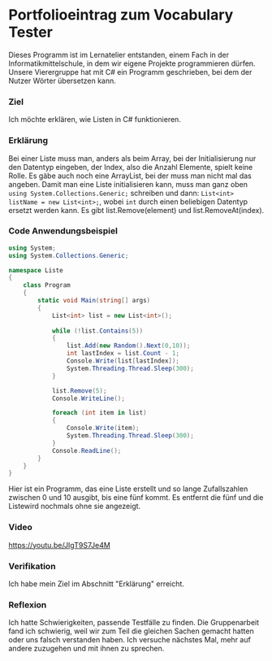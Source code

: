 # Portfolioeintrag zum Vocabulary Tester
Dieses Programm ist im Lernatelier entstanden, einem Fach in der Informatikmittelschule, in dem wir eigene Projekte programmieren dürfen. Unsere Vierergruppe hat mit C# ein Programm geschrieben, bei dem der Nutzer Wörter übersetzen kann.

### Ziel
Ich möchte erklären, wie Listen in C# funktionieren.

### Erklärung
Bei einer Liste muss man, anders als beim Array, bei der Initialisierung nur den Datentyp eingeben, der Index, also die Anzahl Elemente, spielt keine Rolle. Es gäbe auch noch eine ArrayList, bei der muss man nicht mal das angeben. Damit man eine Liste initialisieren kann, muss man ganz oben `using System.Collections.Generic;` schreiben und dann: `List<int> listName = new List<int>;`, wobei `int` durch einen beliebigen Datentyp ersetzt werden kann.
Es gibt list.Remove(element) und list.RemoveAt(index).

### Code Anwendungsbeispiel
```csharp
using System;
using System.Collections.Generic;

namespace Liste
{
    class Program
    {
        static void Main(string[] args)
        {
            List<int> list = new List<int>();
            
            while (!list.Contains(5))
            {
                list.Add(new Random().Next(0,10));
                int lastIndex = list.Count - 1;
                Console.Write(list[lastIndex]);
                System.Threading.Thread.Sleep(300);
            }

            list.Remove(5);
            Console.WriteLine();

            foreach (int item in list)
            {
                Console.Write(item);
                System.Threading.Thread.Sleep(300);
            }
            Console.ReadLine();
        }
    }
}
```
Hier ist ein Programm, das eine Liste erstellt und so lange Zufallszahlen zwischen 0 und 10 ausgibt, bis eine fünf kommt. Es entfernt die fünf und die Listewird nochmals ohne sie angezeigt.

### Video
https://youtu.be/JIgT9S7Je4M

### Verifikation
Ich habe mein Ziel im Abschnitt "Erklärung" erreicht.

### Reflexion
Ich hatte Schwierigkeiten, passende Testfälle zu finden. Die Gruppenarbeit fand ich schwierig, weil wir zum Teil die gleichen Sachen gemacht hatten oder uns falsch verstanden haben. Ich versuche nächstes Mal, mehr auf andere zuzugehen und mit ihnen zu sprechen.
